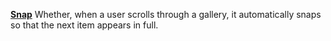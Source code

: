 [**Snap**](properties-.navigation.md) Whether, when a user scrolls through a gallery, it automatically snaps so that the next item appears in full.
